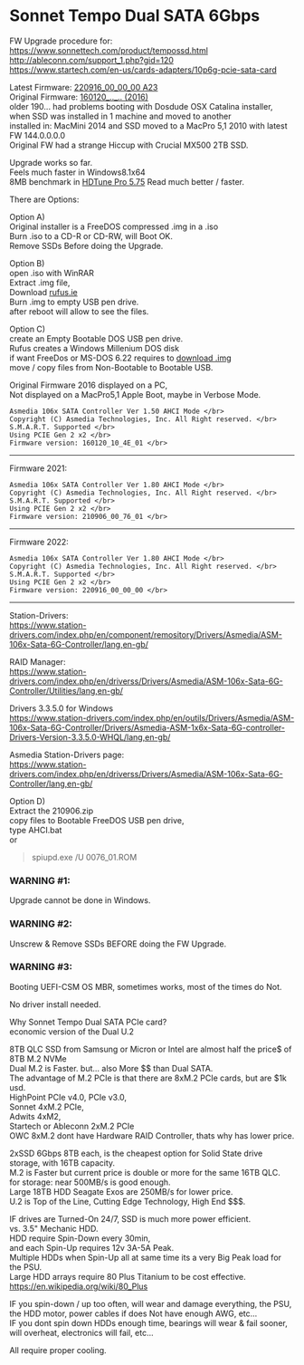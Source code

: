 # Sonnet Tempo Dual SATA 6Gbps </br>

FW Upgrade procedure for:  </br>
https://www.sonnettech.com/product/tempossd.html </br>
http://ableconn.com/support_1.php?gid=120 </br>
https://www.startech.com/en-us/cards-adapters/10p6g-pcie-sata-card </br>

Latest Firmware: [220916_00_00_00 A23](http://ableconn.com/upload/ASM1062-FW_220916-RE1062.A23.zip) </br>
Original Firmware: [160120_.._.. (2016)](https://www.sonnettech.com/support/downloads/software/tempossdfwupdater100.zip) </br>
older 190... had problems booting with Dosdude OSX Catalina installer, when SSD was installed in 1 machine and moved to another </br>
installed in: MacMini 2014 and SSD moved to a MacPro 5,1 2010 with latest FW 144.0.0.0.0 </br>
Original FW had a strange Hiccup with Crucial MX500 2TB SSD. </br>

Upgrade works so far. </br>
Feels much faster in Windows8.1x64 </br>
8MB benchmark in [HDTune Pro 5.75](https://www.hdtune.com/download.html) Read much better / faster. </br>


There are Options: </br>

Option A) </br>
Original installer is a FreeDOS compressed .img in a .iso </br>
Burn .iso to a CD-R or CD-RW, will Boot OK. </br>
Remove SSDs Before doing the Upgrade. </br>

Option B)  </br>
open .iso with WinRAR </br>
Extract .img file, </br>
Download [rufus.ie](https://rufus.ie) </br>
Burn .img to empty USB pen drive. </br>
after reboot will allow to see the files. </br>

Option C)  </br>
create an Empty Bootable DOS USB pen drive. </br>
Rufus creates a Windows Millenium DOS disk </br>
if want FreeDos or MS-DOS 6.22 requires to [download .img](https://www.allbootdisks.com/download/dos.html)  </br>
move / copy files from Non-Bootable to Bootable USB. </br>

Original Firmware 2016 displayed on a PC, </br>
Not displayed on a MacPro5,1 Apple Boot, maybe in Verbose Mode. </br>
```
Asmedia 106x SATA Controller Ver 1.50 AHCI Mode </br>
Copyright (C) Asmedia Technologies, Inc. All Right reserved. </br>
S.M.A.R.T. Supported </br>
Using PCIE Gen 2 x2 </br>
Firmware version: 160120_10_4E_01 </br>
```

------

Firmware 2021: </br>
```
Asmedia 106x SATA Controller Ver 1.80 AHCI Mode </br>
Copyright (C) Asmedia Technologies, Inc. All Right reserved. </br>
S.M.A.R.T. Supported </br>
Using PCIE Gen 2 x2 </br>
Firmware version: 210906_00_76_01 </br>
```

-----

Firmware 2022: </br>
```
Asmedia 106x SATA Controller Ver 1.80 AHCI Mode </br>
Copyright (C) Asmedia Technologies, Inc. All Right reserved. </br>
S.M.A.R.T. Supported </br>
Using PCIE Gen 2 x2 </br>
Firmware version: 220916_00_00_00 </br>
```

-----

Station-Drivers:  </br>
https://www.station-drivers.com/index.php/en/component/remository/Drivers/Asmedia/ASM-106x-Sata-6G-Controller/lang,en-gb/ </br>

RAID Manager: </br>
https://www.station-drivers.com/index.php/en/driverss/Drivers/Asmedia/ASM-106x-Sata-6G-Controller/Utilities/lang,en-gb/ </br>

Drivers 3.3.5.0 for Windows </br>
https://www.station-drivers.com/index.php/en/outils/Drivers/Asmedia/ASM-106x-Sata-6G-Controller/Drivers/Asmedia-ASM-1x6x-Sata-6G-controller-Drivers-Version-3.3.5.0-WHQL/lang,en-gb/ </br>

Asmedia Station-Drivers page: </br>
https://www.station-drivers.com/index.php/en/driverss/Drivers/Asmedia/ASM-106x-Sata-6G-Controller/lang,en-gb/ </br>

Option D) </br>
Extract the 210906.zip </br>
copy files to Bootable FreeDOS USB pen drive, </br>
type AHCI.bat </br>
or  </br>
> spiupd.exe /U 0076_01.ROM </br>

### WARNING #1: </br>
Upgrade cannot be done in Windows. </br>

### WARNING #2: </br>
Unscrew & Remove SSDs BEFORE doing the FW Upgrade. </br>

### WARNING #3: </br>
Booting UEFI-CSM OS MBR, sometimes works, most of the times do Not. </br>

No driver install needed. </br>

Why Sonnet Tempo Dual SATA PCIe card? </br>
economic version of the Dual U.2 </br>

8TB QLC SSD from Samsung or Micron or Intel are almost half the price$ of 8TB M.2 NVMe </br>
Dual M.2 is Faster. but... also More $$ than Dual SATA. </br>
The advantage of M.2 PCIe is that there are 8xM.2 PCIe cards, but are $1k usd. </br>
HighPoint PCIe v4.0, PCIe v3.0,  </br>
Sonnet 4xM.2 PCIe, </br>
Adwits 4xM2, </br>
Startech or Ableconn 2xM.2 PCIe </br>
OWC 8xM.2 dont have Hardware RAID Controller, thats why has lower price. </br>

2xSSD 6Gbps 8TB each, is the cheapest option for Solid State drive storage, with 16TB capacity. </br>
M.2 is Faster but current price is double or more for the same 16TB QLC. </br>
for storage: near 500MB/s is good enough. </br>
Large 18TB HDD Seagate Exos are 250MB/s for lower price. </br>
U.2 is Top of the Line, Cutting Edge Technology, High End $$$. </br>

IF drives are Turned-On 24/7, SSD is much more power efficient. </br>
vs. 3.5" Mechanic HDD. </br>
HDD require Spin-Down every 30min, </br>
and each Spin-Up requires 12v 3A-5A Peak. </br>
Multiple HDDs when Spin-Up all at same time its a very Big Peak load for the PSU. </br>
Large HDD arrays require 80 Plus Titanium to be cost effective. </br>
https://en.wikipedia.org/wiki/80_Plus </br>

IF you spin-down / up too often, will wear and damage everything, the PSU, the HDD motor, power cables if does Not have enough AWG, etc... </br>
IF you dont spin down HDDs enough time, bearings will wear & fail sooner, will overheat, electronics will fail, etc... </br>

All require proper cooling. </br>
